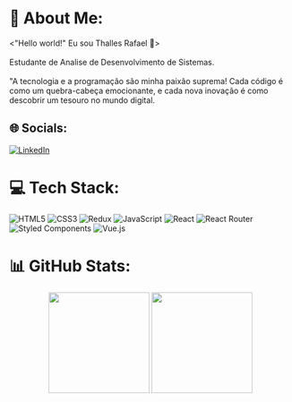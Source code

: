 # 💫 About Me:
<"Hello world!" Eu sou Thalles Rafael 🚀><br><br>Estudante de Analise de Desenvolvimento de Sistemas.<br><br>"A tecnologia e a programação são minha paixão suprema! Cada código é como um quebra-cabeça emocionante, e cada nova inovação é como descobrir um tesouro no mundo digital.


## 🌐 Socials:
[![LinkedIn](https://img.shields.io/badge/LinkedIn-%230077B5.svg?logo=linkedin&logoColor=white)](https://linkedin.com/in/thallesrafael) 

# 💻 Tech Stack:
![HTML5](https://camo.githubusercontent.com/0c3a16a22ae058cfe38a06dc9ea16404cf006409262f547c9ccfa3ec8b30f71e/68747470733a2f2f696d672e736869656c64732e696f2f62616467652f2d48544d4c352d4533344632363f7374796c653d666c61742d737175617265266c6f676f3d68746d6c35266c6f676f436f6c6f723d7768697465)
![CSS3](https://img.shields.io/badge/css3-%231572B6.svg?style=for-the-badge&logo=css3&logoColor=white) ![Redux](https://img.shields.io/badge/redux-%23593d88.svg?style=for-the-badge&logo=redux&logoColor=white) ![JavaScript](https://img.shields.io/badge/javascript-%23323330.svg?style=for-the-badge&logo=javascript&logoColor=%23F7DF1E) ![React](https://img.shields.io/badge/react-%2320232a.svg?style=for-the-badge&logo=react&logoColor=%2361DAFB) ![React Router](https://img.shields.io/badge/React_Router-CA4245?style=for-the-badge&logo=react-router&logoColor=white) ![Styled Components](https://img.shields.io/badge/styled--components-DB7093?style=for-the-badge&logo=styled-components&logoColor=white) ![Vue.js](https://img.shields.io/badge/vue.js-%2335495e.svg?style=for-the-badge&logo=vuedotjs&logoColor=%234FC08D) 
# 📊 GitHub Stats:
<div align="center">
    <img align="center" height="180em" src="https://github-readme-streak-stats.herokuapp.com/?user=thallesrafaell&theme=dark&hide_border=false" />
    <img align="center" height="180em" src="https://github-readme-stats.vercel.app/api/top-langs/?username=thallesrafaell&theme=dark&hide_border=false&include_all_commits=true&count_private=true&layout=compact" />
</div>
